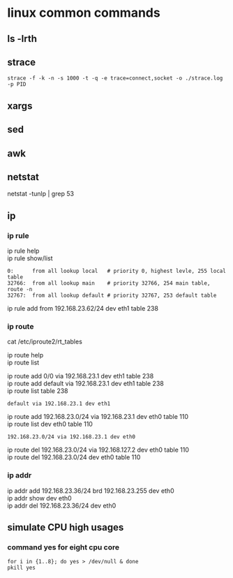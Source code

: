 # linux common commands  

## ls -lrth  
## strace  
```
strace -f -k -n -s 1000 -t -q -e trace=connect,socket -o ./strace.log -p PID  
```

## xargs  

## sed  

## awk  

## netstat  
netstat -tunlp | grep 53  

## ip  

### ip rule  
ip rule help  
ip rule show/list  
```
0:      from all lookup local   # priority 0, highest levle, 255 local table  
32766:  from all lookup main    # priority 32766, 254 main table, route -n  
32767:  from all lookup default # priority 32767, 253 default table  
```

ip rule add from 192.168.23.62/24 dev eth1 table 238  

### ip route  
cat /etc/iproute2/rt_tables  

ip route help  
ip route list  

ip route add 0/0 via 192.168.23.1 dev eth1 table 238  
ip route add default via 192.168.23.1 dev eth1 table 238  
ip route list table 238  
```
default via 192.168.23.1 dev eth1 
```

ip route add 192.168.23.0/24 via 192.168.23.1 dev eth0 table 110  
ip route list dev eth0 table 110  
```
192.168.23.0/24 via 192.168.23.1 dev eth0
```

ip route del 192.168.23.0/24 via 192.168.127.2 dev eth0 table 110  
ip route del 192.168.23.0/24 dev eth0 table 110  


### ip addr  
ip addr add 192.168.23.36/24 brd 192.168.23.255 dev eth0  
ip addr show dev eth0  
ip addr del 192.168.23.36/24 dev eth0  

## simulate CPU high usages  
### command yes for eight cpu core  
```
for i in {1..8}; do yes > /dev/null & done
pkill yes
```
